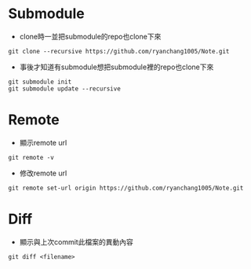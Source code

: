 # Submodule
- clone時一並把submodule的repo也clone下來
```
git clone --recursive https://github.com/ryanchang1005/Note.git
```
- 事後才知道有submodule想把submodule裡的repo也clone下來
```
git submodule init
git submodule update --recursive
```

# Remote
- 顯示remote url
```
git remote -v
```
- 修改remote url
```
git remote set-url origin https://github.com/ryanchang1005/Note.git
```

# Diff
- 顯示與上次commit此檔案的異動內容
```
git diff <filename>
```